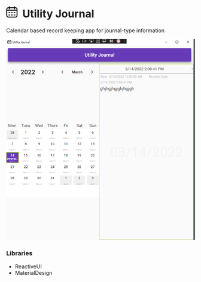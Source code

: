 <h1><img src="Images/calendar.png" width="30" height="30"/>&nbsp;&nbsp;Utility Journal</h1>

Calendar based record keeping app for journal-type information

<img src="/Images/Screenshot.png"/>

### Libraries
- ReactiveUI
- MaterialDesign
